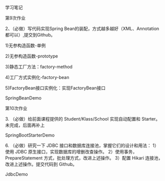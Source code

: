学习笔记
<p>第9次作业</p>
<p>2、（必做）写代码实现Spring Bean的装配，方式越多越好（XML、Annotation都可以）,提交到Github。</p>
<p>1)无参构造函数-单例</p>
<p>2)无参构造函数-prototype</p>
<p>3)静态工厂方法：factory-method</p>
<p>4)工厂方式实例化-factory-bean</p>
<p>5)FactoryBean接口实例化：实现FactoryBean接口</p>
<p>SpringBeanDemo</p>
<p>第10次作业</p>
3. （必做）给前面课程提供的 Student/Klass/School 实现自动配置和 Starter。
未完成，后面再补上
<p>SpringBootStarterDemo</p>
6. （必做）研究一下 JDBC 接口和数据库连接池，掌握它们的设计和用法：
  1）使用 JDBC 原生接口，实现数据库的增删改查操作。
  2）使用事务，PrepareStatement 方式，批处理方式，改进上述操作。
  3）配置 Hikari 连接池，改进上述操作。提交代码到 Github。
<p>JdbcDemo</p>